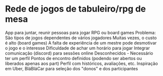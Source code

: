 # Rede de jogos de tabuleiro/rpg de mesa

App para juntar, reunir pessoas para jogar RPG ou board games
Problema: São tipos de jogos dependentes de vários jogadores
          Muitas vezes, o custo é alto (board games)
          A falta de experiência de um mestre pode desmotivar o jogo e o interesse
          Dificuldade de achar um horário para jogar
          Integrar comunicação (discord) para sessões online
          Desconhecidos - Necessário ter um perfil
          Pontos de encontro definidos (podendo ser abertos ou liberados apenas aos part)
          Perfil com históricos, avaliações, etc.
          Inspiração em Uber, BláBláCar para seleção dos "donos" e dos participantes
